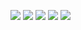 ![](https://github-profile-summary-cards.vercel.app/api/cards/profile-details?username=citrucn&theme=vue)
![](https://github-profile-summary-cards.vercel.app/api/cards/stats?username=citrucn&theme=vue)
![](https://github-profile-summary-cards.vercel.app/api/cards/productive-time?username=citrucn&theme=vue)
![](https://github-profile-summary-cards.vercel.app/api/cards/repos-per-language?username=citrucn&theme=vue)
![](https://github-profile-summary-cards.vercel.app/api/cards/most-commit-language?username=citrucn&theme=vue)
